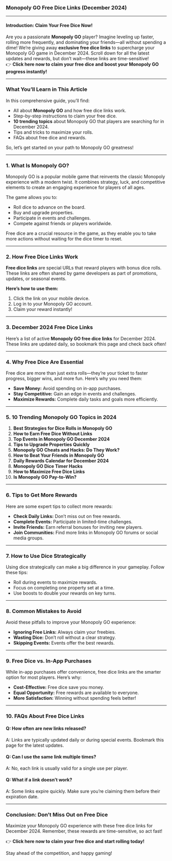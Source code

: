 ### Monopoly GO Free Dice Links (December 2024)

---

#### Introduction: Claim Your Free Dice Now!  
Are you a passionate **Monopoly GO** player? Imagine leveling up faster, rolling more frequently, and dominating your friends—all without spending a dime! We’re giving away **exclusive free dice links** to supercharge your Monopoly GO game in December 2024. Scroll down for all the latest updates and rewards, but don’t wait—these links are time-sensitive!  
👉 **Click here now to claim your free dice and boost your Monopoly GO progress instantly!**  

---

### What You’ll Learn in This Article  
In this comprehensive guide, you’ll find:  
- All about **Monopoly GO** and how free dice links work.  
- Step-by-step instructions to claim your free dice.  
- **10 trending topics** about Monopoly GO that players are searching for in December 2024.  
- Tips and tricks to maximize your rolls.  
- FAQs about free dice and rewards.  

So, let’s get started on your path to Monopoly GO greatness!  

---

### 1. What Is Monopoly GO?  
Monopoly GO is a popular mobile game that reinvents the classic Monopoly experience with a modern twist. It combines strategy, luck, and competitive elements to create an engaging experience for players of all ages.  

The game allows you to:  
- Roll dice to advance on the board.  
- Buy and upgrade properties.  
- Participate in events and challenges.  
- Compete against friends or players worldwide.  

Free dice are a crucial resource in the game, as they enable you to take more actions without waiting for the dice timer to reset.  

---

### 2. How Free Dice Links Work  
**Free dice links** are special URLs that reward players with bonus dice rolls. These links are often shared by game developers as part of promotions, updates, or seasonal events.  

**Here’s how to use them:**  
1. Click the link on your mobile device.  
2. Log in to your Monopoly GO account.  
3. Claim your reward instantly!  

---

### 3. December 2024 Free Dice Links  
Here’s a list of active **Monopoly GO free dice links** for December 2024. These links are updated daily, so bookmark this page and check back often!  

---

### 4. Why Free Dice Are Essential  
Free dice are more than just extra rolls—they’re your ticket to faster progress, bigger wins, and more fun. Here’s why you need them:  
- **Save Money:** Avoid spending on in-app purchases.  
- **Stay Competitive:** Gain an edge in events and challenges.  
- **Maximize Rewards:** Complete daily tasks and goals more efficiently.  

---

### 5. 10 Trending Monopoly GO Topics in 2024  
1. **Best Strategies for Dice Rolls in Monopoly GO**  
2. **How to Earn Free Dice Without Links**  
3. **Top Events in Monopoly GO December 2024**  
4. **Tips to Upgrade Properties Quickly**  
5. **Monopoly GO Cheats and Hacks: Do They Work?**  
6. **How to Beat Your Friends in Monopoly GO**  
7. **Daily Rewards Calendar for December 2024**  
8. **Monopoly GO Dice Timer Hacks**  
9. **How to Maximize Free Dice Links**  
10. **Is Monopoly GO Pay-to-Win?**  

---

### 6. Tips to Get More Rewards  
Here are some expert tips to collect more rewards:  
- **Check Daily Links:** Don’t miss out on free rewards.  
- **Complete Events:** Participate in limited-time challenges.  
- **Invite Friends:** Earn referral bonuses for inviting new players.  
- **Join Communities:** Find more links in Monopoly GO forums or social media groups.  

---

### 7. How to Use Dice Strategically  
Using dice strategically can make a big difference in your gameplay. Follow these tips:  
- Roll during events to maximize rewards.  
- Focus on completing one property set at a time.  
- Use boosts to double your rewards on key turns.  

---

### 8. Common Mistakes to Avoid  
Avoid these pitfalls to improve your Monopoly GO experience:  
- **Ignoring Free Links:** Always claim your freebies.  
- **Wasting Dice:** Don’t roll without a clear strategy.  
- **Skipping Events:** Events offer the best rewards.  

---

### 9. Free Dice vs. In-App Purchases  
While in-app purchases offer convenience, free dice links are the smarter option for most players. Here’s why:  
- **Cost-Effective:** Free dice save you money.  
- **Equal Opportunity:** Free rewards are available to everyone.  
- **More Satisfaction:** Winning without spending feels better!  

---

### 10. FAQs About Free Dice Links  
#### Q: How often are new links released?  
A: Links are typically updated daily or during special events. Bookmark this page for the latest updates.  

#### Q: Can I use the same link multiple times?  
A: No, each link is usually valid for a single use per player.  

#### Q: What if a link doesn’t work?  
A: Some links expire quickly. Make sure you’re claiming them before their expiration date.  

---

### Conclusion: Don’t Miss Out on Free Dice  
Maximize your Monopoly GO experience with these free dice links for December 2024. Remember, these rewards are time-sensitive, so act fast!  

👉 **Click here now to claim your free dice and start rolling today!**  

Stay ahead of the competition, and happy gaming!
